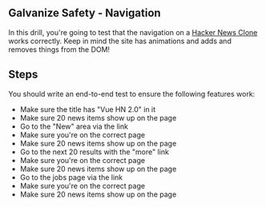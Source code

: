 ## Galvanize Safety - Navigation

In this drill, you're going to test that the navigation on a [Hacker News Clone](https://e2e-hackernews.herokuapp.com/) works correctly. Keep in mind the site has animations and adds and removes things from the DOM!

## Steps

You should write an end-to-end test to ensure the following features work:

* Make sure the title has "Vue HN 2.0" in it
* Make sure 20 news items show up on the page
* Go to the "New" area via the link
* Make sure you're on the correct page
* Make sure 20 news items show up on the page
* Go to the next 20 results with the "more" link
* Make sure you're on the correct page
* Make sure 20 news items show up on the page
* Go to the jobs page via the link
* Make sure you're on the correct page
* Make sure 20 news items show up on the page
